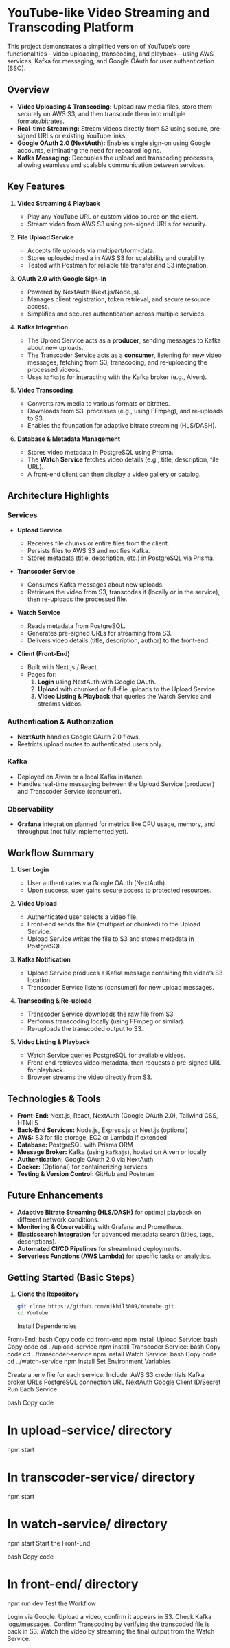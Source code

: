 <!-- @format -->

# YouTube-like Video Streaming and Transcoding Platform

This project demonstrates a simplified version of YouTube’s core functionalities—video uploading, transcoding, and playback—using AWS services, Kafka for messaging, and Google OAuth for user authentication (SSO).

## Overview

- **Video Uploading & Transcoding:** Upload raw media files, store them securely on AWS S3, and then transcode them into multiple formats/bitrates.
- **Real-time Streaming:** Stream videos directly from S3 using secure, pre-signed URLs or existing YouTube links.
- **Google OAuth 2.0 (NextAuth):** Enables single sign-on using Google accounts, eliminating the need for repeated logins.
- **Kafka Messaging:** Decouples the upload and transcoding processes, allowing seamless and scalable communication between services.

## Key Features

1. **Video Streaming & Playback**

   - Play any YouTube URL or custom video source on the client.
   - Stream video from AWS S3 using pre-signed URLs for security.

2. **File Upload Service**

   - Accepts file uploads via multipart/form-data.
   - Stores uploaded media in AWS S3 for scalability and durability.
   - Tested with Postman for reliable file transfer and S3 integration.

3. **OAuth 2.0 with Google Sign-In**

   - Powered by NextAuth (Next.js/Node.js).
   - Manages client registration, token retrieval, and secure resource access.
   - Simplifies and secures authentication across multiple services.

4. **Kafka Integration**

   - The Upload Service acts as a **producer**, sending messages to Kafka about new uploads.
   - The Transcoder Service acts as a **consumer**, listening for new video messages, fetching from S3, transcoding, and re-uploading the processed videos.
   - Uses `kafkajs` for interacting with the Kafka broker (e.g., Aiven).

5. **Video Transcoding**

   - Converts raw media to various formats or bitrates.
   - Downloads from S3, processes (e.g., using FFmpeg), and re-uploads to S3.
   - Enables the foundation for adaptive bitrate streaming (HLS/DASH).

6. **Database & Metadata Management**
   - Stores video metadata in PostgreSQL using Prisma.
   - The **Watch Service** fetches video details (e.g., title, description, file URL).
   - A front-end client can then display a video gallery or catalog.

## Architecture Highlights

### Services

- **Upload Service**

  - Receives file chunks or entire files from the client.
  - Persists files to AWS S3 and notifies Kafka.
  - Stores metadata (title, description, etc.) in PostgreSQL via Prisma.

- **Transcoder Service**
  - Consumes Kafka messages about new uploads.
  - Retrieves the video from S3, transcodes it (locally or in the service), then re-uploads the processed file.
- **Watch Service**

  - Reads metadata from PostgreSQL.
  - Generates pre-signed URLs for streaming from S3.
  - Delivers video details (title, description, author) to the front-end.

- **Client (Front-End)**
  - Built with Next.js / React.
  - Pages for:
    1. **Login** using NextAuth with Google OAuth.
    2. **Upload** with chunked or full-file uploads to the Upload Service.
    3. **Video Listing & Playback** that queries the Watch Service and streams videos.

### Authentication & Authorization

- **NextAuth** handles Google OAuth 2.0 flows.
- Restricts upload routes to authenticated users only.

### Kafka

- Deployed on Aiven or a local Kafka instance.
- Handles real-time messaging between the Upload Service (producer) and Transcoder Service (consumer).

### Observability

- **Grafana** integration planned for metrics like CPU usage, memory, and throughput (not fully implemented yet).

## Workflow Summary

1. **User Login**

   - User authenticates via Google OAuth (NextAuth).
   - Upon success, user gains secure access to protected resources.

2. **Video Upload**

   - Authenticated user selects a video file.
   - Front-end sends the file (multipart or chunked) to the Upload Service.
   - Upload Service writes the file to S3 and stores metadata in PostgreSQL.

3. **Kafka Notification**

   - Upload Service produces a Kafka message containing the video’s S3 location.
   - Transcoder Service listens (consumer) for new upload messages.

4. **Transcoding & Re-upload**

   - Transcoder Service downloads the raw file from S3.
   - Performs transcoding locally (using FFmpeg or similar).
   - Re-uploads the transcoded output to S3.

5. **Video Listing & Playback**
   - Watch Service queries PostgreSQL for available videos.
   - Front-end retrieves video metadata, then requests a pre-signed URL for playback.
   - Browser streams the video directly from S3.

## Technologies & Tools

- **Front-End:** Next.js, React, NextAuth (Google OAuth 2.0), Tailwind CSS, HTML5
- **Back-End Services:** Node.js, Express.js or Nest.js (optional)
- **AWS:** S3 for file storage, EC2 or Lambda if extended
- **Database:** PostgreSQL with Prisma ORM
- **Message Broker:** Kafka (using `kafkajs`), hosted on Aiven or locally
- **Authentication:** Google OAuth 2.0 via NextAuth
- **Docker:** (Optional) for containerizing services
- **Testing & Version Control:** GitHub and Postman

## Future Enhancements

- **Adaptive Bitrate Streaming (HLS/DASH)** for optimal playback on different network conditions.
- **Monitoring & Observability** with Grafana and Prometheus.
- **Elasticsearch Integration** for advanced metadata search (titles, tags, descriptions).
- **Automated CI/CD Pipelines** for streamlined deployments.
- **Serverless Functions (AWS Lambda)** for specific tasks or analytics.

## Getting Started (Basic Steps)

1. **Clone the Repository**
   ```bash
   git clone https://github.com/nikhil3009/Youtube.git
   cd Youtube
   ```
   Install Dependencies

Front-End:
bash
Copy code
cd front-end
npm install
Upload Service:
bash
Copy code
cd ../upload-service
npm install
Transcoder Service:
bash
Copy code
cd ../transcoder-service
npm install
Watch Service:
bash
Copy code
cd ../watch-service
npm install
Set Environment Variables

Create a .env file for each service.
Include:
AWS S3 credentials
Kafka broker URLs
PostgreSQL connection URL
NextAuth Google Client ID/Secret
Run Each Service

bash
Copy code

# In upload-service/ directory

npm start

# In transcoder-service/ directory

npm start

# In watch-service/ directory

npm start
Start the Front-End

bash
Copy code

# In front-end/ directory

npm run dev
Test the Workflow

Login via Google.
Upload a video, confirm it appears in S3.
Check Kafka logs/messages.
Confirm Transcoding by verifying the transcoded file is back in S3.
Watch the video by streaming the final output from the Watch Service.
